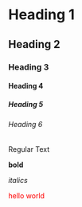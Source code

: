 # Heading 1
## Heading 2
### Heading 3
#### Heading 4
##### Heading 5
###### Heading 6
Regular Text

**bold**

*italics*

<span style="color: red">hello world</span>
